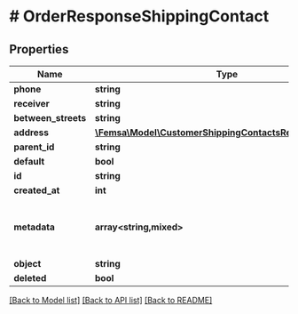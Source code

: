 # # OrderResponseShippingContact

## Properties

Name | Type | Description | Notes
------------ | ------------- | ------------- | -------------
**phone** | **string** |  | [optional]
**receiver** | **string** |  | [optional]
**between_streets** | **string** |  | [optional]
**address** | [**\Femsa\Model\CustomerShippingContactsResponseAddress**](CustomerShippingContactsResponseAddress.md) |  | [optional]
**parent_id** | **string** |  | [optional]
**default** | **bool** |  | [optional]
**id** | **string** |  | [optional]
**created_at** | **int** |  | [optional]
**metadata** | **array<string,mixed>** | Metadata associated with the shipping contact | [optional]
**object** | **string** |  | [optional]
**deleted** | **bool** |  | [optional]

[[Back to Model list]](../../README.md#models) [[Back to API list]](../../README.md#endpoints) [[Back to README]](../../README.md)
